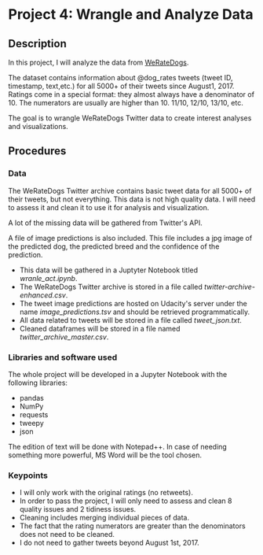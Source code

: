 # Project 4: Wrangle and Analyze Data

## Description

In this project, I will analyze the data from [WeRateDogs](https://twitter.com/dog_rates "WeRateDogs Twitter").

The dataset contains information about @dog_rates tweets (tweet ID, timestamp, text,etc.) for all 5000+ of their tweets since August1, 2017. Ratings come in a special format: they almost always have a denominator of 10. The numerators are usually are higher than 10. 11/10, 12/10, 13/10, etc.

The goal is to wrangle WeRateDogs Twitter data to create interest analyses and visualizations.

## Procedures

### Data

The WeRateDogs Twitter archive contains basic tweet data for all 5000+ of their tweets, but not everything. This data is not high quality data. I will need to assess it and clean it to use it for analysis and visualization.

A lot of the missing data will be gathered from Twitter's API.

A file of image predictions is also included. This file includes a jpg image of the predicted dog, the predicted breed and the confidence of the prediction.

* This data will be gathered in a Juptyter Notebook titled _wranle_act.ipynb_.
* The WeRateDogs Twitter archive is stored in a file called _twitter-archive-enhanced.csv_.
* The tweet image predictions are hosted on Udacity's server under the name _image_predictions.tsv_ and should be retrieved programmatically.
* All data related to tweets will be stored in a  file called _tweet_json.txt_.
* Cleaned dataframes will be stored in a file named _twitter_archive_master.csv_.

### Libraries and software used

The whole project will be developed in a Jupyter Notebook with the following libraries:

* pandas
* NumPy
* requests
* tweepy
* json

The edition of text will be done with Notepad++. In case of needing something more powerful, MS Word will be the tool chosen.

### Keypoints

* I will only work with the original ratings (no retweets).
* In order to pass the project, I will only need to assess and clean 8 quality issues and 2 tidiness issues.
* Cleaning includes merging individual pieces of data.
* The fact that the rating numerators are greater than the denominators does not need to be cleaned.
* I do not need to gather tweets beyond August 1st, 2017.
